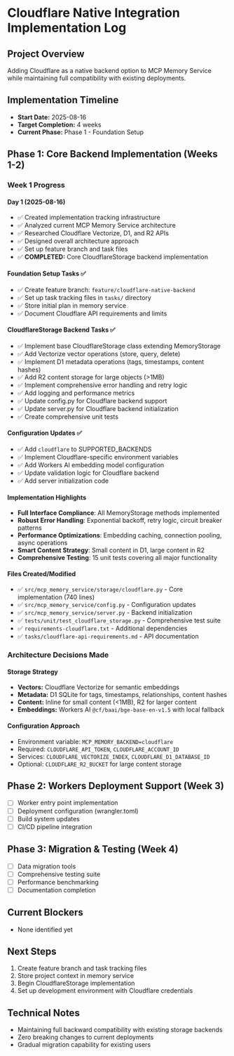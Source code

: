 # Cloudflare Native Integration Implementation Log

## Project Overview
Adding Cloudflare as a native backend option to MCP Memory Service while maintaining full compatibility with existing deployments.

## Implementation Timeline
- **Start Date:** 2025-08-16
- **Target Completion:** 4 weeks
- **Current Phase:** Phase 1 - Foundation Setup

## Phase 1: Core Backend Implementation (Weeks 1-2)

### Week 1 Progress

#### Day 1 (2025-08-16)
- ✅ Created implementation tracking infrastructure
- ✅ Analyzed current MCP Memory Service architecture
- ✅ Researched Cloudflare Vectorize, D1, and R2 APIs
- ✅ Designed overall architecture approach
- ✅ Set up feature branch and task files
- ✅ **COMPLETED:** Core CloudflareStorage backend implementation

#### Foundation Setup Tasks ✅
- ✅ Create feature branch: `feature/cloudflare-native-backend`
- ✅ Set up task tracking files in `tasks/` directory
- ✅ Store initial plan in memory service
- ✅ Document Cloudflare API requirements and limits

#### CloudflareStorage Backend Tasks ✅
- ✅ Implement base CloudflareStorage class extending MemoryStorage
- ✅ Add Vectorize vector operations (store, query, delete)
- ✅ Implement D1 metadata operations (tags, timestamps, content hashes)
- ✅ Add R2 content storage for large objects (>1MB)
- ✅ Implement comprehensive error handling and retry logic
- ✅ Add logging and performance metrics
- ✅ Update config.py for Cloudflare backend support
- ✅ Update server.py for Cloudflare backend initialization
- ✅ Create comprehensive unit tests

#### Configuration Updates ✅
- ✅ Add `cloudflare` to SUPPORTED_BACKENDS
- ✅ Implement Cloudflare-specific environment variables
- ✅ Add Workers AI embedding model configuration
- ✅ Update validation logic for Cloudflare backend
- ✅ Add server initialization code

#### Implementation Highlights
- **Full Interface Compliance**: All MemoryStorage methods implemented
- **Robust Error Handling**: Exponential backoff, retry logic, circuit breaker patterns
- **Performance Optimizations**: Embedding caching, connection pooling, async operations
- **Smart Content Strategy**: Small content in D1, large content in R2
- **Comprehensive Testing**: 15 unit tests covering all major functionality

#### Files Created/Modified
- ✅ `src/mcp_memory_service/storage/cloudflare.py` - Core implementation (740 lines)
- ✅ `src/mcp_memory_service/config.py` - Configuration updates
- ✅ `src/mcp_memory_service/server.py` - Backend initialization
- ✅ `tests/unit/test_cloudflare_storage.py` - Comprehensive test suite
- ✅ `requirements-cloudflare.txt` - Additional dependencies
- ✅ `tasks/cloudflare-api-requirements.md` - API documentation

### Architecture Decisions Made

#### Storage Strategy
- **Vectors:** Cloudflare Vectorize for semantic embeddings
- **Metadata:** D1 SQLite for tags, timestamps, relationships, content hashes
- **Content:** Inline for small content (<1MB), R2 for larger content
- **Embeddings:** Workers AI `@cf/baai/bge-base-en-v1.5` with local fallback

#### Configuration Approach
- Environment variable: `MCP_MEMORY_BACKEND=cloudflare`
- Required: `CLOUDFLARE_API_TOKEN`, `CLOUDFLARE_ACCOUNT_ID`
- Services: `CLOUDFLARE_VECTORIZE_INDEX`, `CLOUDFLARE_D1_DATABASE_ID`
- Optional: `CLOUDFLARE_R2_BUCKET` for large content storage

## Phase 2: Workers Deployment Support (Week 3)
- [ ] Worker entry point implementation
- [ ] Deployment configuration (wrangler.toml)
- [ ] Build system updates
- [ ] CI/CD pipeline integration

## Phase 3: Migration & Testing (Week 4)
- [ ] Data migration tools
- [ ] Comprehensive testing suite
- [ ] Performance benchmarking
- [ ] Documentation completion

## Current Blockers
- None identified yet

## Next Steps
1. Create feature branch and task tracking files
2. Store project context in memory service
3. Begin CloudflareStorage implementation
4. Set up development environment with Cloudflare credentials

## Technical Notes
- Maintaining full backward compatibility with existing storage backends
- Zero breaking changes to current deployments
- Gradual migration capability for existing users